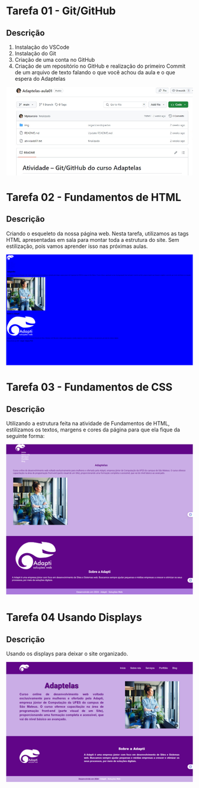 # Tarefa 01 - Git/GitHub

## Descrição

1) Instalação do VSCode
2) Instalação do Git
3) Criação de uma conta no GitHub
4) Criação de um repositório no GitHub e realização do primeiro Commit de um arquivo de texto falando o que você achou da aula e o que espera do Adaptelas

![Imagem da pagina com html](./imagens/git-github.jpg)

# Tarefa 02 - Fundamentos de HTML

## Descrição

Criando o esqueleto da nossa página web. Nesta tarefa,  utilizamos as tags HTML apresentadas em sala para montar toda a estrutura do site. Sem estilização, pois vamos aprender isso nas próximas aulas.

![Imagem da pagina com html](./imagens/inicio-projeto.png)

# Tarefa 03 - Fundamentos de CSS 

## Descrição

Utilizando a estrutura feita na atividade de Fundamentos de HTML, estilizamos os
textos, margens e cores da página para que ela fique da seguinte forma:

![Imagem da pagina com html stilização](./imagens/css-inicio.png)

# Tarefa 04 Usando Displays

## Descrição
Usando os displays para deixar o site organizado.

![Imagem da pagina com html stilização final](./imagens/atividade-04.png)

